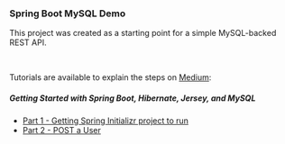### Spring Boot MySQL Demo

This project was created as a starting point for a simple MySQL-backed REST API.

<br />

Tutorials are available to explain the steps on [Medium](https://medium.com/@cellularcinema):

##### Getting Started with Spring Boot, Hibernate, Jersey, and MySQL
* [Part 1 - Getting Spring Initializr project to run](https://medium.com/@cellularcinema/getting-started-with-spring-boot-hibernate-jersey-and-mysql-part-1-9aea23a9a32d)
* [Part 2 - POST a User](https://medium.com/@adamzink/getting-started-with-spring-boot-hibernate-jersey-and-mysql-part-2-b9f98a1bbbae)

